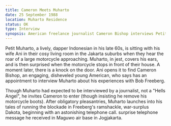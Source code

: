 ```yaml
---
title: Cameron Meets Muharto
date: 25 September 1988
location: Muharto Residence
status: OK
type: Interview 
synopsis: American freelance journalist Cameron Bishop interviews Petit Muharto about his experiences running the Dutch blockade in RI-002 with Bob Freeberg.
---
```

Petit Muharto, a lively, dapper Indonesian in his late 60s, is sitting
with his wife Ani in their cosy living room in the Jakarta suburbs when
they hear the roar of a large motorcycle approaching. Muharto, in jest,
covers his ears, and is then surprised when the motorcycle stops in
front of their house. A moment later, there is a knock on the door. Ani
opens it to find Cameron Bishop, an engaging, disheveled young American, who says has an appointment to interview Muharto about his experiences with Bob Freeberg. 

Though Muharto had expected to be interviewed by a journalist, not a "Hells Angel", he invites Cameron to enter (though insisting he remove his motorcycle boots). After obligatory pleasantries, Muharto launches into his tales of running the blockade in Freeberg's ramshackle, war-surplus Dakota, beginning with an astonishing telephone call.  surprise telephone message he received in Maguwo air base in Jogjakarta. 

